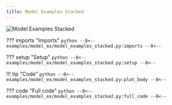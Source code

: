 ```yaml
---
title: Model Examples Stacked
---
```


![Model Examples Stacked](../baseline/model_examples_stacked.png)

??? imports "Imports"
    ```python
    --8<--
    examples/model_ex/model_examples_stacked.py:imports
    --8<--
    ```

??? setup "Setup"
    ```python
    --8<--
    examples/model_ex/model_examples_stacked.py:setup
    --8<--
    ```

!!! tip "Code"
    ```python
    --8<--
    examples/model_ex/model_examples_stacked.py:plot_body
    --8<--
    ```

??? code "Full code"
    ```python
    --8<--
    examples/model_ex/model_examples_stacked.py:full_code
    --8<--
    ```
